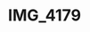 ---
pid: '122'
layout: photos
title: IMG_4179
filename: IMG_4179.jpg
caption: black lace gown
permalink: "/photos/122.html"
---